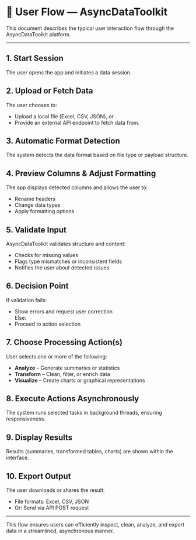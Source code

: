 # 🧭 User Flow — AsyncDataToolkit

This document describes the typical user interaction flow through the AsyncDataToolkit platform.

---

## 1. Start Session

The user opens the app and initiates a data session.

## 2. Upload or Fetch Data

The user chooses to:

- Upload a local file (Excel, CSV, JSON), or
- Provide an external API endpoint to fetch data from.

## 3. Automatic Format Detection

The system detects the data format based on file type or payload structure.

## 4. Preview Columns & Adjust Formatting

The app displays detected columns and allows the user to:

- Rename headers
- Change data types
- Apply formatting options

## 5. Validate Input

AsyncDataToolkit validates structure and content:

- Checks for missing values
- Flags type mismatches or inconsistent fields
- Notifies the user about detected issues

## 6. Decision Point

If validation fails:

- Show errors and request user correction  
  Else:
- Proceed to action selection

## 7. Choose Processing Action(s)

User selects one or more of the following:

- **Analyze** – Generate summaries or statistics
- **Transform** – Clean, filter, or enrich data
- **Visualize** – Create charts or graphical representations

## 8. Execute Actions Asynchronously

The system runs selected tasks in background threads, ensuring responsiveness.

## 9. Display Results

Results (summaries, transformed tables, charts) are shown within the interface.

## 10. Export Output

The user downloads or shares the result:

- File formats: Excel, CSV, JSON
- Or: Send via API POST request

---

This flow ensures users can efficiently inspect, clean, analyze, and export data in a streamlined, asynchronous manner.

